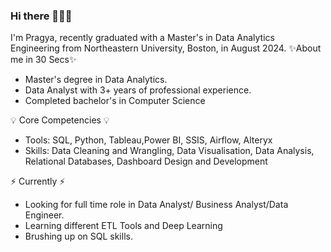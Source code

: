 ### Hi there 🙋🏻‍♀️

I'm Pragya, recently graduated with a Master's in Data Analytics Engineering from Northeastern University, Boston, in August 2024.
✨About me in 30 Secs✨

- Master's degree in Data Analytics.
- Data Analyst with 3+ years of professional experience.
- Completed bachelor's in Computer Science

💡 Core Competencies 💡
- Tools: SQL, Python, Tableau,Power BI, SSIS, Airflow, Alteryx
- Skills: Data Cleaning and Wrangling, Data Visualisation, Data Analysis, Relational Databases, Dashboard Design and Development

⚡️ Currently ⚡️
- Looking for full time role in Data Analyst/ Business Analyst/Data Engineer.
- Learning different ETL Tools and Deep Learning
- Brushing up on SQL skills.


